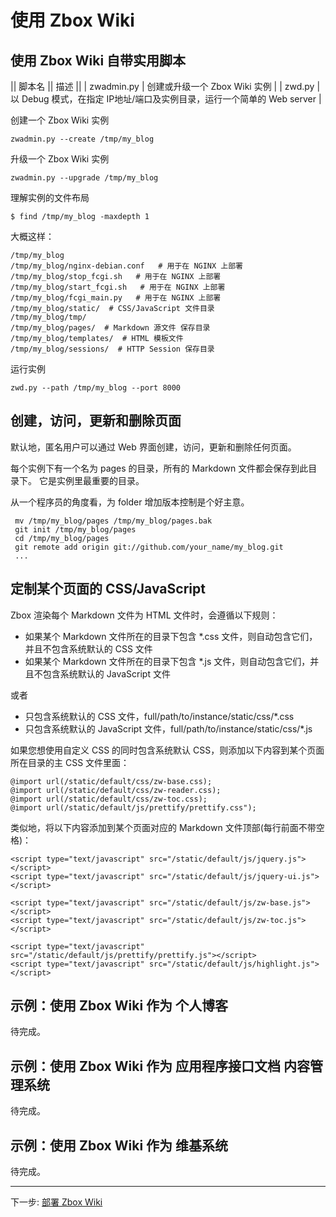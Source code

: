 # 使用 Zbox Wiki

## 使用 Zbox Wiki 自带实用脚本

|| 脚本名 || 描述 ||
| zwadmin.py | 创建或升级一个 Zbox Wiki 实例 |
| zwd.py | 以 Debug 模式，在指定 IP地址/端口及实例目录，运行一个简单的 Web server |


创建一个 Zbox Wiki 实例

    zwadmin.py --create /tmp/my_blog


升级一个 Zbox Wiki 实例

    zwadmin.py --upgrade /tmp/my_blog


理解实例的文件布局

    $ find /tmp/my_blog -maxdepth 1


大概这样：

    /tmp/my_blog
    /tmp/my_blog/nginx-debian.conf   # 用于在 NGINX 上部署 
    /tmp/my_blog/stop_fcgi.sh   # 用于在 NGINX 上部署 
    /tmp/my_blog/start_fcgi.sh   # 用于在 NGINX 上部署 
    /tmp/my_blog/fcgi_main.py   # 用于在 NGINX 上部署 
    /tmp/my_blog/static/  # CSS/JavaScript 文件目录
    /tmp/my_blog/tmp/  
    /tmp/my_blog/pages/  # Markdown 源文件 保存目录
    /tmp/my_blog/templates/  # HTML 模板文件
    /tmp/my_blog/sessions/  # HTTP Session 保存目录


运行实例

    zwd.py --path /tmp/my_blog --port 8000


## 创建，访问，更新和删除页面

默认地，匿名用户可以通过 Web 界面创建，访问，更新和删除任何页面。

每个实例下有一个名为 pages 的目录，所有的 Markdown 文件都会保存到此目录下。
它是实例里最重要的目录。

从一个程序员的角度看，为 folder 增加版本控制是个好主意。

     mv /tmp/my_blog/pages /tmp/my_blog/pages.bak
     git init /tmp/my_blog/pages
     cd /tmp/my_blog/pages
     git remote add origin git://github.com/your_name/my_blog.git
     ...


## 定制某个页面的 CSS/JavaScript 

Zbox 渲染每个 Markdown 文件为 HTML 文件时，会遵循以下规则：

 - 如果某个 Markdown 文件所在的目录下包含 *.css 文件，则自动包含它们，并且不包含系统默认的 CSS 文件
 - 如果某个 Markdown 文件所在的目录下包含 *.js 文件，则自动包含它们，并且不包含系统默认的 JavaScript 文件

或者

 - 只包含系统默认的 CSS 文件，full/path/to/instance/static/css/*.css
 - 只包含系统默认的 JavaScript 文件，full/path/to/instance/static/css/*.js


如果您想使用自定义 CSS 的同时包含系统默认 CSS，则添加以下内容到某个页面所在目录的主 CSS 文件里面：

    @import url(/static/default/css/zw-base.css);
    @import url(/static/default/css/zw-reader.css);
    @import url(/static/default/css/zw-toc.css);
    @import url(/static/default/js/prettify/prettify.css");


类似地，将以下内容添加到某个页面对应的 Markdown 文件顶部(每行前面不带空格)：

    <script type="text/javascript" src="/static/default/js/jquery.js"></script>
    <script type="text/javascript" src="/static/default/js/jquery-ui.js"></script>

    <script type="text/javascript" src="/static/default/js/zw-base.js"></script>
    <script type="text/javascript" src="/static/default/js/zw-toc.js"></script>

    <script type="text/javascript" src="/static/default/js/prettify/prettify.js"></script>
    <script type="text/javascript" src="/static/default/js/highlight.js"></script>


## 示例：使用 Zbox Wiki 作为 个人博客

待完成。


## 示例：使用 Zbox Wiki 作为 应用程序接口文档 内容管理系统

待完成。


## 示例：使用 Zbox Wiki 作为 维基系统

待完成。


----

下一步: [部署 Zbox Wiki](zbox-wiki-deploy)

